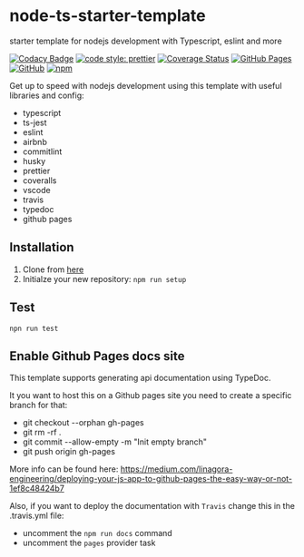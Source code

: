 # node-ts-starter-template

starter template for nodejs development with Typescript, eslint and more

[![Codacy Badge](https://app.codacy.com/project/badge/Grade/4e8a9b56a62c481c82849453963eabdc)](https://www.codacy.com/gh/jaspenlind/node-ts-starter-template/dashboard?utm_source=github.com&utm_medium=referral&utm_content=jaspenlind/node-ts-starter-template&utm_campaign=Badge_Grade)
[![code style: prettier](https://img.shields.io/badge/code_style-prettier-ff69b4.svg?style=flat-square)](https://github.com/prettier/prettier)
[![Coverage Status](https://coveralls.io/repos/jaspenlind/node-ts-starter-template/badge.svg?branch=master)](https://coveralls.io/r/jaspenlind/node-ts-starter-template?branch=master)
[![GitHub Pages](https://img.shields.io/badge/api-docs-blue)](https://jaspenlind.github.io/node-ts-starter-template/)
[![GitHub](https://img.shields.io/github/license/jaspenlind/node-ts-starter-template)](https://github.com/jaspenlind/node-ts-starter-template/LICENSE)
[![npm](https://img.shields.io/npm/v/node-ts-starter-template)](https://www.npmjs.com/package/node-ts-starter-template)

Get up to speed with nodejs development using this template with useful libraries and config:

*   typescript
*   ts-jest
*   eslint
*   airbnb
*   commitlint
*   husky
*   prettier
*   coveralls
*   vscode
*   travis
*   typedoc
*   github pages

## Installation

1.  Clone from [here](https://github.com/jaspenlind/node-ts-starter-template/generate)
2.  Initialze your new repository: `npm run setup`

## Test

```shell
npn run test
```

## Enable Github Pages docs site

This template supports generating api documentation using TypeDoc.

It you want to host this on a Github pages site you need to create a specific branch for that:

*   git checkout --orphan gh-pages
*   git rm -rf .
*   git commit --allow-empty -m "Init empty branch"
*   git push origin gh-pages

More info can be found here: <https://medium.com/linagora-engineering/deploying-your-js-app-to-github-pages-the-easy-way-or-not-1ef8c48424b7>

Also, if you want to deploy the documentation with `Travis` change this in the .travis.yml file:

*   uncomment the `npm run docs` command
*   uncomment the `pages` provider task
